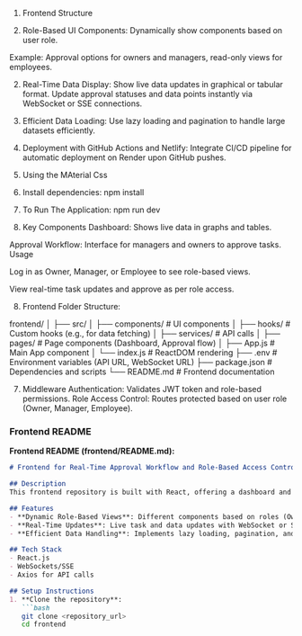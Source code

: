 1. Frontend Structure

1. Role-Based UI Components:
Dynamically show components based on user role.

Example: Approval options for owners and managers, read-only views for employees.

2. Real-Time Data Display:
Show live data updates in graphical or tabular format.
Update approval statuses and data points instantly via WebSocket or SSE connections.

3. Efficient Data Loading:
Use lazy loading and pagination to handle large datasets efficiently.

4. Deployment with GitHub Actions and Netlify:
Integrate CI/CD pipeline for automatic deployment on Render upon GitHub pushes.

5. Using the MAterial Css

6. Install dependencies: npm install

7. To Run The Application: npm run dev 



8. Key Components
Dashboard: Shows live data in graphs and tables.

Approval Workflow: Interface for managers and owners to approve tasks.
Usage

Log in as Owner, Manager, or Employee to see role-based views.

View real-time task updates and approve as per role access.

8. Frontend Folder Structure:

frontend/
│
├── src/
│   ├── components/            # UI components
│   ├── hooks/                 # Custom hooks (e.g., for data fetching)
│   ├── services/              # API calls
│   ├── pages/                 # Page components (Dashboard, Approval flow)
│   ├── App.js                 # Main App component
│   └── index.js               # ReactDOM rendering
├── .env                       # Environment variables (API URL, WebSocket URL)
├── package.json               # Dependencies and scripts
└── README.md                  # Frontend documentation
 

7. Middleware
Authentication: Validates JWT token and role-based permissions.
Role Access Control: Routes protected based on user role (Owner, Manager, Employee).


### Frontend README

**Frontend README (frontend/README.md):**

```markdown
# Frontend for Real-Time Approval Workflow and Role-Based Access Control

## Description
This frontend repository is built with React, offering a dashboard and approval workflow view based on user roles. It features real-time updates for task approvals and data visualization.

## Features
- **Dynamic Role-Based Views**: Different components based on roles (Owner, Manager, Employee).
- **Real-Time Updates**: Live task and data updates with WebSocket or SSE.
- **Efficient Data Handling**: Implements lazy loading, pagination, and component caching for large datasets.

## Tech Stack
- React.js
- WebSockets/SSE
- Axios for API calls

## Setup Instructions
1. **Clone the repository**:
   ```bash
   git clone <repository_url>
   cd frontend



